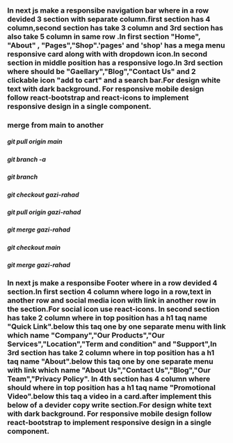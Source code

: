  ### In next js make a responsibe navigation bar where in a row devided 3 section with separate column.first section has 4 column,second section has take 3 column and 3rd section has also take 5 column in same row .In first  section  "Home", "About" , "Pages","Shop".'pages' and 'shop' has a mega menu responsive card along with  with dropdown icon.In second section  in  middle position has a responsive logo.In 3rd section  where should be "Gaellary","Blog","Contact Us" and 2 clickable icon "add to cart" and a search bar.For design white text with dark background. For responsive mobile design follow react-bootstrap and react-icons to implement responsive design in a single component.


### merge from main to another

 ##### git pull origin main

 ##### git branch -a
 ##### git branch
 ##### git checkout gazi-rahad 
 ##### git pull origin gazi-rahad
 ##### git merge gazi-rahad


 ##### git checkout main
  ##### git merge gazi-rahad

### In next js make a responsibe Footer where in a row devided 4 section.In first section 4 column where logo in a row,text in another row and social media icon with link in another row in the section.For social icon use react-icons. In second section has take 2 column where in top  position has a h1 taq name "Quick Link".below this taq one by one separate menu with link which name "Company","Our Products","Our Services","Location","Term and condition" and "Support",In 3rd section has take 2 column where in top  position has a h1 taq name "About".below this taq one by one separate menu with link which name "About Us","Contact Us","Blog","Our Team","Privacy Policy". In 4th section has 4 column where should where in top  position has a h1 taq name "Promotional Video".below this taq a video in a card.after implement this below of a devider copy write section.For design white text with dark background. For responsive mobile design follow react-bootstrap to implement responsive design in a single component. 





<!-- 
https://cdn.buytea.com/pub/media/catalog/product/cache/f4a413f86e2ae468a5d75a3fe8e24e32/g/r/green.jpg
https://cdn.buytea.com/pub/media/catalog/product/cache/f4a413f86e2ae468a5d75a3fe8e24e32/h/o/honey-lemon-green-tea-bags-60-gms.jpg
https://cdn.buytea.com/pub/media/catalog/product/cache/f4a413f86e2ae468a5d75a3fe8e24e32/w/b/wb_gm_premium_assam_tea_25tb-1.jpg
https://cdn.buytea.com/pub/media/catalog/product/cache/f4a413f86e2ae468a5d75a3fe8e24e32/m/a/masala-chai-tea-bags-50-gms-1_1.jpg
https://cdn.shopify.com/s/files/1/0935/3276/products/Untitleddesign_23_400x.png?v=1671180954
https://encrypted-tbn0.gstatic.com/images?q=tbn:ANd9GcS8uxkKiX-wGly90GY9jHmIUew80yVpI6jzAg&usqp=CAU
https://cdn.buytea.com/pub/media/catalog/product/cache/f4a413f86e2ae468a5d75a3fe8e24e32/h/o/honey-lemon-green-tea-bags-60-gms.jpg
https://cdn.buytea.com/pub/media/catalog/product/cache/f4a413f86e2ae468a5d75a3fe8e24e32/w/b/wb_gm_premium_assam_tea_25tb-1.jpg -->